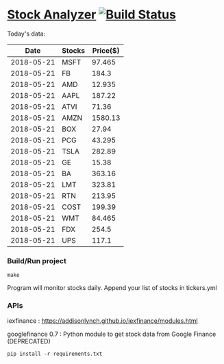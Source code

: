 # [Stock Analyzer](https://ogoyal.github.io/StockAnalyzer/) [![Build Status](https://travis-ci.org/ogoyal/StockAnalyzer.svg?branch=master)](https://travis-ci.org/ogoyal/StockAnalyzer)

Today's data:

| Date| Stocks| Price($) | 
| --- | --- | ---  | 
| 2018-05-21| MSFT| 97.465 | 
| 2018-05-21| FB| 184.3 | 
| 2018-05-21| AMD| 12.935 | 
| 2018-05-21| AAPL| 187.22 | 
| 2018-05-21| ATVI| 71.36 | 
| 2018-05-21| AMZN| 1580.13 | 
| 2018-05-21| BOX| 27.94 | 
| 2018-05-21| PCG| 43.295 | 
| 2018-05-21| TSLA| 282.89 | 
| 2018-05-21| GE| 15.38 | 
| 2018-05-21| BA| 363.16 | 
| 2018-05-21| LMT| 323.81 | 
| 2018-05-21| RTN| 213.95 | 
| 2018-05-21| COST| 199.39 | 
| 2018-05-21| WMT| 84.465 | 
| 2018-05-21| FDX| 254.5 | 
| 2018-05-21| UPS| 117.1 | 

### Build/Run project

```
make
```

Program will monitor stocks daily. Append your list of stocks in tickers.yml

### APIs
iexfinance : https://addisonlynch.github.io/iexfinance/modules.html

googlefinance 0.7 : Python module to get stock data from Google Finance (DEPRECATED)

```
pip install -r requirements.txt
```
